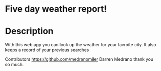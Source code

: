 # Five day weather report!
# Description 
With this web app you can look up the weather for your favroite city. It also keeps a record of your previous searches

Contributors
https://github.com/medranomiler Darren Medrano thank you so much.
